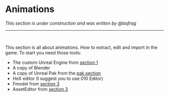 # Animations
*This section is under construction and was written by @bafrag*
<hr>
<br>

This section is all about animations. How to extract, edit and import in the game. To start you need those tools:
- The custom Unreal Engine from [section 1](ue4/getting-unreal.md)
- A copy of Blender
- A copy of Unreal Pak from the [pak section](packing/pack-intro.md)
- HeX editor (I suggest you to use 010 Editor)
- Fmodel from [section 3](tools/fmodel.md)
- AssetEditor from [section 3](tools/asseteditor.md)
